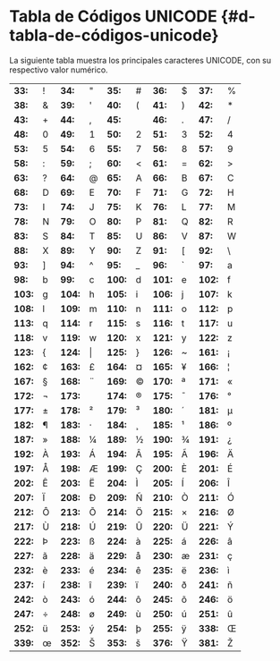 # Tabla de Códigos UNICODE {#d-tabla-de-códigos-unicode}

La siguiente tabla muestra los principales caracteres UNICODE, con su respectivo valor numérico.

|  |  |  |  |  |  |  |  |  |  |
| :--- | :--- | :--- | :--- | :--- | :--- | :--- | :--- | :--- | :--- |
| **33:** | ! | **34:** | " | **35:** | \# | **36:** | $ | **37:** | % |
| **38:** | & | **39:** | ' | **40:** | \( | **41:** | \) | **42:** | \* |
| **43:** | + | **44:** | , | **45:** |  | **46:** | . | **47:** | / |
| **48:** | 0 | **49:** | 1 | **50:** | 2 | **51:** | 3 | **52:** | 4 |
| **53:** | 5 | **54:** | 6 | **55:** | 7 | **56:** | 8 | **57:** | 9 |
| **58:** | : | **59:** | ; | **60:** | &lt; | **61:** | = | **62:** | &gt; |
| **63:** | ? | **64:** | @ | **65:** | A | **66:** | B | **67:** | C |
| **68:** | D | **69:** | E | **70:** | F | **71:** | G | **72:** | H |
| **73:** | I | **74:** | J | **75:** | K | **76:** | L | **77:** | M |
| **78:** | N | **79:** | O | **80:** | P | **81:** | Q | **82:** | R |
| **83:** | S | **84:** | T | **85:** | U | **86:** | V | **87:** | W |
| **88:** | X | **89:** | Y | **90:** | Z | **91:** | \[ | **92:** | \ |
| **93:** | \] | **94:** | ^ | **95:** | \_ | **96:** | \` | **97:** | a |
| **98:** | b | **99:** | c | **100:** | d | **101:** | e | **102:** | f |
| **103:** | g | **104:** | h | **105:** | i | **106:** | j | **107:** | k |
| **108:** | l | **109:** | m | **110:** | n | **111:** | o | **112:** | p |
| **113:** | q | **114:** | r | **115:** | s | **116:** | t | **117:** | u |
| **118:** | v | **119:** | w | **120:** | x | **121:** | y | **122:** | z |
| **123:** | { | **124:** | \| | **125:** | } | **126:** | ~ | **161:** | ¡ |
| **162:** | ¢ | **163:** | £ | **164:** | ¤ | **165:** | ¥ | **166:** | ¦ |
| **167:** | § | **168:** | ¨ | **169:** | © | **170:** | ª | **171:** | « |
| **172:** | ¬ | **173:** |  | **174:** | ® | **175:** | ¯ | **176:** | ° |
| **177:** | ± | **178:** | ² | **179:** | ³ | **180:** | ´ | **181:** | µ |
| **182:** | ¶ | **183:** | · | **184:** | ¸ | **185:** | ¹ | **186:** | º |
| **187:** | » | **188:** | ¼ | **189:** | ½ | **190:** | ¾ | **191:** | ¿ |
| **192:** | À | **193:** | Á | **194:** | Â | **195:** | Ã | **196:** | Ä |
| **197:** | Å | **198:** | Æ | **199:** | Ç | **200:** | È | **201:** | É |
| **202:** | Ê | **203:** | Ë | **204:** | Ì | **205:** | Í | **206:** | Î |
| **207:** | Ï | **208:** | Ð | **209:** | Ñ | **210:** | Ò | **211:** | Ó |
| **212:** | Ô | **213:** | Õ | **214:** | Ö | **215:** | × | **216:** | Ø |
| **217:** | Ù | **218:** | Ú | **219:** | Û | **220:** | Ü | **221:** | Ý |
| **222:** | Þ | **223:** | ß | **224:** | à | **225:** | á | **226:** | â |
| **227:** | ã | **228:** | ä | **229:** | å | **230:** | æ | **231:** | ç |
| **232:** | è | **233:** | é | **234:** | ê | **235:** | ë | **236:** | ì |
| **237:** | í | **238:** | î | **239:** | ï | **240:** | ð | **241:** | ñ |
| **242:** | ò | **243:** | ó | **244:** | ô | **245:** | õ | **246:** | ö |
| **247:** | ÷ | **248:** | ø | **249:** | ù | **250:** | ú | **251:** | û |
| **252:** | ü | **253:** | ý | **254:** | þ | **255:** | ÿ | **338:** | Œ |
| **339:** | œ | **352:** | Š | **353:** | š | **376:** | Ÿ | **381:** | Ž |



